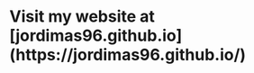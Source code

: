 <!-- ### <h1>Visit my website at [jordimas96.github.io](https://jordimas96.github.io/)</h1> -->

<h1>Visit my website at [jordimas96.github.io](https://jordimas96.github.io/)</h1>



<!--
**jordimas96/jordimas96** is a ✨ _special_ ✨ repository because its `README.md` (this file) appears on your GitHub profile.

Here are some ideas to get you started:

- 🔭 I’m currently working on ...
- 🌱 I’m currently learning ...
- 👯 I’m looking to collaborate on ...
- 🤔 I’m looking for help with ...
- 💬 Ask me about ...
- 📫 How to reach me: ...
- ⚡ Fun fact: ...
-->
